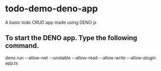 # todo-demo-deno-app
A basic todo CRUD app made using DENO js

## To start the DENO app. Type the following command.
 deno run --allow-net --unstable --allow-read --allow-write --allow-plugin app.ts
